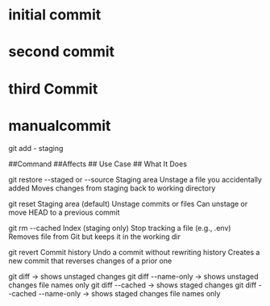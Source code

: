 # initial commit
# second commit
# third Commit
# manualcommit
git add <filename> - staging 
 
 ##Command	                                  ##Affects                           ## Use Case	                             ## What It Does

git restore --staged or --source	       Staging area	                  Unstage a file you accidentally added	       Moves changes from staging back to working directory

git reset	                              Staging area (default)	        Unstage commits or files	            Can unstage or move HEAD to a previous commit

git rm --cached <file>	                    Index (staging only)	      Stop tracking a file (e.g., .env)        	Removes file from Git but keeps it in the working dir

git revert <commit>                     	Commit history	            Undo a commit without rewriting history     	Creates a new commit that reverses changes of a prior one


git diff -> shows unstaged changes 
git diff --name-only -> shows unstaged changes file names only
git diff --cached -> shows staged changes
git diff --cached --name-only  -> shows staged changes file names only

